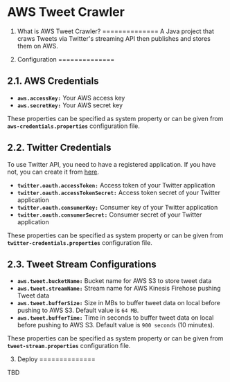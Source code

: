 # AWS Tweet Crawler

1. What is AWS Tweet Crawler?
==============
A Java project that craws Tweets via Twitter's streaming API then publishes and stores them on AWS. 

2. Configuration
==============

2.1. AWS Credentials
--------------
* **`aws.accessKey:`** Your AWS access key
* **`aws.secretKey:`** Your AWS secret key

These properties can be specified as system property or can be given from **`aws-credentials.properties`** configuration file.

2.2. Twitter Credentials
--------------

To use Twitter API, you need to have a registered application. If you have not, you can create it from [here](https://apps.twitter.com/).

* **`twitter.oauth.accessToken:`** Access token of your Twitter application
* **`twitter.oauth.accessTokenSecret:`** Access token secret of your Twitter application
* **`twitter.oauth.consumerKey:`** Consumer key of your Twitter application
* **`twitter.oauth.consumerSecret:`** Consumer secret of your Twitter application

These properties can be specified as system property or can be given from **`twitter-credentials.properties`** configuration file.

2.3. Tweet Stream Configurations
--------------

* **`aws.tweet.bucketName:`** Bucket name for AWS S3 to store tweet data
* **`aws.tweet.streamName:`** Stream name for AWS Kinesis Firehose pushing Tweet data
* **`aws.tweet.bufferSize:`** Size in MBs to buffer tweet data on local before pushing to AWS S3. Default value is `64 MB`.
* **`aws.tweet.bufferTime:`** Time in seconds to buffer tweet data on local before pushing to AWS S3. Default value is `900 seconds` (10 minutes).

These properties can be specified as system property or can be given from **`tweet-stream.properties`** configuration file.

3. Deploy
==============

TBD
